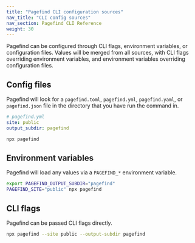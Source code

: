 ```yaml
---
title: "Pagefind CLI configuration sources"
nav_title: "CLI config sources"
nav_section: Pagefind CLI Reference
weight: 30
---
```


Pagefind can be configured through CLI flags, environment variables, or configuration files. Values will be merged from all sources, with CLI flags overriding environment variables, and environment variables overriding configuration files.

## Config files

Pagefind will look for a `pagefind.toml`, `pagefind.yml`, `pagefind.yaml`, or `pagefind.json` file in the directory that you have run the command in.

```yaml
# pagefind.yml
site: public
output_subdir: pagefind
```
```bash
npx pagefind
```

## Environment variables

Pagefind will load any values via a `PAGEFIND_*` environment variable.

```bash
export PAGEFIND_OUTPUT_SUBDIR="pagefind"
PAGEFIND_SITE="public" npx pagefind
```

## CLI flags

Pagefind can be passed CLI flags directly.

```bash
npx pagefind --site public --output-subdir pagefind
```
